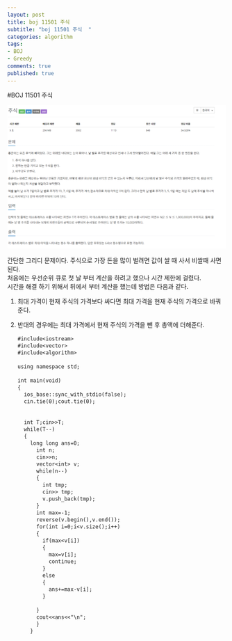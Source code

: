 ```yaml
---
layout: post
title: boj 11501 주식     
subtitle: "boj 11501 주식  "
categories: algorithm
tags:
- BOJ
- Greedy
comments: true
published: true
---
```

#BOJ 11501 주식

![boj11501](/assets/boj11501.png)

간단한 그리디 문제이다. 주식으로 가장 돈을 많이 벌려면 값이 쌀 때 사서 비쌀때 사면 된다.  
처음에는 우선순위 큐로 첫 날 부터 계산을 하려고 했으나 시간 제한에 걸렸다.  
시간을 해결 하기 위해서 뒤에서 부터 계산을 했는데 방법은 다음과 같다.  

1. 최대 가격이 현재 주식의 가격보다 싸다면 최대 가격을 현재 주식의 가격으로 바꿔준다.
2. 반대의 경우에는 최대 가격에서 현재 주식의 가격을 뺀 후 총액에 더해준다.         





       #include<iostream>
       #include<vector>
       #include<algorithm>

       using namespace std;

       int main(void)
       {
         ios_base::sync_with_stdio(false);
         cin.tie(0);cout.tie(0);


         int T;cin>>T;
         while(T--)
         {
           long long ans=0;
             int n;
             cin>>n;
             vector<int> v;
             while(n--)
             {
               int tmp;
               cin>> tmp;
               v.push_back(tmp);
             }
             int max=-1;
             reverse(v.begin(),v.end());
             for(int i=0;i<v.size();i++)
             {
               if(max<v[i])
               {
                 max=v[i];
                 continue;
               }
               else
               {
                 ans+=max-v[i];
               }

             }
             cout<<ans<<"\n";
             }
           }
